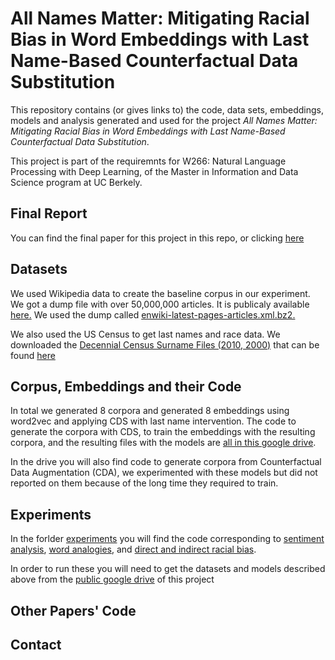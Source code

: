 # All Names Matter: Mitigating Racial Bias in Word Embeddings with Last Name-Based Counterfactual Data Substitution

This repository contains (or gives links to) the code, data sets, embeddings, models and analysis generated and used for the project <em>All Names Matter: Mitigating Racial Bias in Word Embeddings with Last Name-Based Counterfactual Data Substitution</em>.

This project is part of the requiremnts for W266: Natural Language Processing with Deep Learning, of the Master in Information and Data Science program at UC Berkely. 

## Final Report
You can find the final paper for this project in this repo, or clicking [here](./W266_FinalProjectReport.pdf)

## Datasets
We used Wikipedia data to create the baseline corpus in our experiment. We got a dump file with over 50,000,000 articles. It is publicaly available [here.](https://dumps.wikimedia.org/enwiki/latest/) We used the dump called [enwiki-latest-pages-articles.xml.bz2.](https://dumps.wikimedia.org/enwiki/latest/)

We also used the US Census to get last names and race data. We downloaded the [Decennial Census Surname Files (2010, 2000)](https://www.census.gov/data/developers/data-sets/surnames.html) that can be found [here](https://www.census.gov/data/developers/data-sets/surnames.html)

## Corpus, Embeddings and their Code
In total we generated 8 corpora and generated 8 embeddings using word2vec and applying CDS with last name intervention. The code to generate the corpora with CDS, to train the embeddings with the resulting corpora, and the resulting files with the models are [all in this google drive](https://drive.google.com/drive/folders/1nOpc3ULXsW9aIwnMD4uZvD9Uot34RHdL?usp=sharing). 

In the drive you will also find code to generate corpora from Counterfactual Data Augmentation (CDA), we experimented with these models but did not reported on them because of the long time they required to train.

## Experiments
In the forlder [experiments](./experiments) you will find the code corresponding to [sentiment analysis](./experiments/sentiment_analysis_experiments/), [word analogies](./experiments/word_analogies_experiments/), and [direct and indirect racial bias](./experiments/direct_indirect_bias/).

In order to run these you will need to get the datasets and models described above from the [public google drive](https://drive.google.com/drive/folders/1nOpc3ULXsW9aIwnMD4uZvD9Uot34RHdL?usp=sharing) of this project

## Other Papers' Code


## Contact
